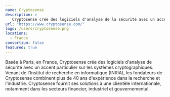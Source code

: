 ```yaml
---
name: Cryptosense
description: >
   Cryptosense crée des logiciels d'analyse de la sécurité avec un accent particulier sur les systèmes cryptographiques
url: "https://www.cryptosense.com/"
logo: /users/cryptosense.png
locations:
  - France
consortium: false
featured: true
---
```


Basée à Paris, en France, Cryptosense crée des logiciels d'analyse de sécurité avec un accent particulier sur les systèmes cryptographiques. Venant de l'Institut de recherche en informatique (INRIA), les fondateurs de Cryptosense combinent plus de 40 ans d'expérience dans la recherche et l'industrie. Cryptosense fournit ses solutions à une clientèle internationale, notamment dans les secteurs financier, industriel et gouvernemental.
